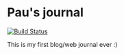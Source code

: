 # Pau's journal

[![Build Status](https://travis-ci.org/pasilvagh/pasilvagh.github.io.svg?branch=master)](https://travis-ci.org/pasilvagh/pasilvagh.github.io)

This is my first blog/web journal ever :)
